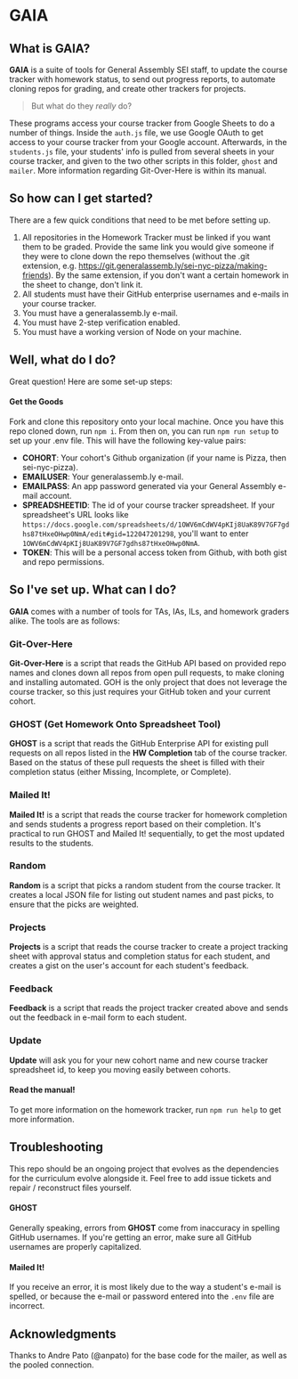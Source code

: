 # GAIA

## What is GAIA?

__GAIA__ is a suite of tools for General Assembly SEI staff, to update the course tracker with homework status, to send out progress reports, to automate cloning repos for grading, and create other trackers for projects.

> But what do they _really_ do?

These programs access your course tracker from Google Sheets to do a number of things. Inside the `auth.js` file, we use Google OAuth to get access to your course tracker from your Google account. Afterwards, in the `students.js` file, your students' info is pulled from several sheets in your course tracker, and given to the two other scripts in this folder, `ghost` and `mailer`. More information regarding Git-Over-Here is within its manual.

## So how can I get started?

There are a few quick conditions that need to be met before setting up.

1. All repositories in the Homework Tracker must be linked if you want them to be graded. Provide the same link you would give someone if they were to clone down the repo themselves (without the .git extension, e.g. https://git.generalassemb.ly/sei-nyc-pizza/making-friends). By the same extension, if you don't want a certain homework in the sheet to change, don't link it.
1. All students must have their GitHub enterprise usernames and e-mails in your course tracker.
1. You must have a generalassemb.ly e-mail.
1. You must have 2-step verification enabled.
1. You must have a working version of Node on your machine.

## Well, what do I do?

Great question! Here are some set-up steps:

#### Get the Goods

Fork and clone this repository onto your local machine. Once you have this repo cloned down, run `npm i`. From then on, you can run `npm run setup` to set up your .env file. This will have the following key-value pairs:
- __COHORT__: Your cohort's Github organization (if your name is Pizza, then sei-nyc-pizza).
- __EMAILUSER__: Your generalassemb.ly e-mail.
- __EMAILPASS__: An app password generated via your General Assembly e-mail account.
- __SPREADSHEETID__: The id of your course tracker spreadsheet. If your spreadsheet's URL looks like `https://docs.google.com/spreadsheets/d/1OWV6mCdWV4pKIj8UaK89V7GF7gdhs87tHxeOHwp0NmA/edit#gid=122047201298`, you'll want to enter `1OWV6mCdWV4pKIj8UaK89V7GF7gdhs87tHxeOHwp0NmA`.
- __TOKEN__: This will be a personal access token from Github, with both gist and repo permissions.

## So I've set up. What can I do?

__GAIA__ comes with a number of tools for TAs, IAs, ILs, and homework graders alike. The tools are as follows:

### Git-Over-Here

__Git-Over-Here__ is a script that reads the GitHub API based on provided repo names and clones down all repos from open pull requests, to make cloning and installing automated. GOH is the only project that does not leverage the course tracker, so this just requires your GitHub token and your current cohort.

### GHOST (Get Homework Onto Spreadsheet Tool)

__GHOST__ is a script that reads the GitHub Enterprise API for existing pull requests on all repos listed in the __HW Completion__ tab of the course tracker. Based on the status of these pull requests the sheet is filled with their completion status (either Missing, Incomplete, or Complete).

### Mailed It!

__Mailed It!__ is a script that reads the course tracker for homework completion and sends students a progress report based on their completion. It's practical to run GHOST and Mailed It! sequentially, to get the most updated results to the students.

### Random

__Random__ is a script that picks a random student from the course tracker. It creates a local JSON file for listing out student names and past picks, to ensure that the picks are weighted.

### Projects

__Projects__ is a script that reads the course tracker to create a project tracking sheet with approval status and completion status for each student, and creates a gist on the user's account for each student's feedback.

### Feedback

__Feedback__ is a script that reads the project tracker created above and sends out the feedback in e-mail form to each student.

### Update

__Update__ will ask you for your new cohort name and new course tracker spreadsheet id, to keep you moving easily between cohorts.

#### Read the manual!

To get more information on the homework tracker, run `npm run help` to get more information.

## Troubleshooting

This repo should be an ongoing project that evolves as the dependencies for the curriculum evolve alongside it. Feel free to add issue tickets and repair / reconstruct files yourself.

#### GHOST

Generally speaking, errors from __GHOST__ come from inaccuracy in spelling GitHub usernames. If you're getting an error, make sure all GitHub usernames are properly capitalized.

#### Mailed It!

If you receive an error, it is most likely due to the way a student's e-mail is spelled, or because the e-mail or password entered into the `.env` file are incorrect.

## Acknowledgments

Thanks to Andre Pato (@anpato) for the base code for the mailer, as well as the pooled connection.
